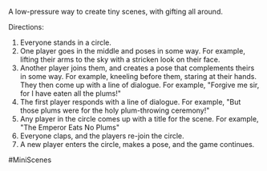 A low-pressure way to create tiny scenes, with gifting all around.

Directions:
1. Everyone stands in a circle.
2. One player goes in the middle and poses in some way. For example, lifting their arms to the sky with a stricken look on their face.
3. Another player joins them, and creates a pose that complements theirs in some way. For example, kneeling before them, staring at their hands. They then come up with a line of dialogue. For example, "Forgive me sir, for I have eaten all the plums!"
4. The first player responds with a line of dialogue. For example, "But those plums were for the holy plum-throwing ceremony!"
4. Any player in the circle comes up with a title for the scene. For example, "The Emperor Eats No Plums"
5. Everyone claps, and the players re-join the circle.
6. A new player enters the circle, makes a pose, and the game continues.

#MiniScenes

